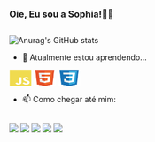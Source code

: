 ### Oie, Eu sou a Sophia!👋😸<br>
##

![Anurag's GitHub stats](https://github-readme-stats.vercel.app/api?username=sophiaamaral&rank_icon=github&theme=tokyonight)

- 🌱 Atualmente estou aprendendo... 
<p style="display: inline_block">
  <img align="center" alt="Sophi-Js" height="30" width="40" src="https://raw.githubusercontent.com/devicons/devicon/master/icons/javascript/javascript-plain.svg">
  <img align="center" alt="Sophi-HTML" height="30" width="40" src="https://raw.githubusercontent.com/devicons/devicon/master/icons/html5/html5-original.svg">
  <img align="center" alt="Sophi-CSS" height="30" width="40" src="https://raw.githubusercontent.com/devicons/devicon/master/icons/css3/css3-original.svg">
</p>

- 📫 Como chegar até mim:

##

<div> 
  <a href="https://instagram.com/sophia__amarall" target="_blank"><img src="https://img.shields.io/badge/-Instagram-%23E4405F?style=for-the-badge&logo=instagram&logoColor=white" target="_blank"></a>
<a href="https://discord.gg/wagxzStdcR" target="_blank"><img src="https://img.shields.io/badge/Discord-7289DA?style=for-the-badge&logo=discord&logoColor=white" target="_blank"></a> 
<a href = "[mailtososo.amaral05@gmail.com](https://mail.google.com/mail/u/0/#inbox)"><img src="https://img.shields.io/badge/-Gmail-%23333?style=for-the-badge&logo=gmail&logoColor=white" target="_blank"></a>
<a href="https://www.linkedin.com/in/rafaella-ballerini-45875016a" target="_blank"><img src="https://img.shields.io/badge/-LinkedIn-%230077B5?style=for-the-badge&logo=linkedin&logoColor=white" target="_blank"></a> 
  <a href="" target="_blank"><img src="https://img.shields.io/badge/WhatsApp-25D366?style=for-the-badge&logo=whatsapp&logoColor=white" target="_blank"></a> 
</div>

